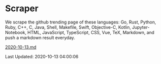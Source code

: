 # Scraper

We scrape the github trending page of these languages: Go, Rust, Python, Ruby, C++, C, Java, Shell, Makefile, Swift, Objective-C, Kotlin, Jupyter-Notebook, HTML, JavaScript, TypeScript, CSS, Vue, TeX, Markdown, and push a markdown result everyday.

[2020-10-13.md](https://github.com/yangwenmai/github-trending-backup/blob/master/2020-10-13.md)

Last Updated: 2020-10-13 04:00:06